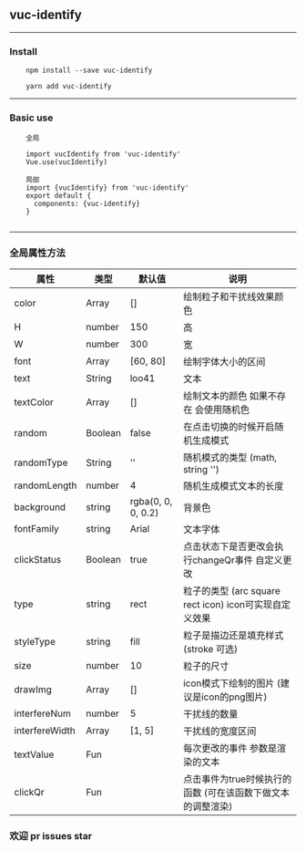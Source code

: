 ## vuc-identify

---

### Install

```
    npm install --save vuc-identify
    
    yarn add vuc-identify
```

---

### Basic use 

```
    全局
    
    import vucIdentify from 'vuc-identify'
    Vue.use(vucIdentify)
    
    局部
    import {vucIdentify} from 'vuc-identify'
    export default {
      components: {vuc-identify}
    }
    
```

---

### 全局属性方法

|   属性   |      类型      |   默认值   |    说明    |
|----------| ------------- | ---------- | ---------- |
| color    | Array         | []         | 绘制粒子和干扰线效果颜色 |
| H        | number        | 150         | 高|
| W        | number        | 300         | 宽|
|font      | Array         | [60, 80]    | 绘制字体大小的区间 |
|text      | String        | loo41       | 文本 |
|textColor | Array         | []          | 绘制文本的颜色 如果不存在 会使用随机色|
| random   | Boolean      | false       | 在点击切换的时候开启随机生成模式|
| randomType | String     | ''          | 随机模式的类型 (math, string '')|
|randomLength| number     | 4           | 随机生成模式文本的长度 |
|background | string      | rgba(0, 0, 0, 0.2) | 背景色 |
|fontFamily | string      | Arial | 文本字体 |
| clickStatus | Boolean   | true | 点击状态下是否更改会执行changeQr事件 自定义更改  |
| type     | string        | rect       | 粒子的类型 (arc square rect icon) icon可实现自定义效果|
|styleType | string        | fill       | 粒子是描边还是填充样式 (stroke 可选)|
| size     | number        | 10         |      粒子的尺寸     |
| drawImg  | Array         | []         | icon模式下绘制的图片 (建议是icon的png图片)|
|interfereNum | number     | 5          | 干扰线的数量  |
|interfereWidth | Array   | [1, 5]     | 干扰线的宽度区间 |
|textValue |Fun            |           | 每次更改的事件 参数是渲染的文本|
|clickQr  | Fun           |            | 点击事件为true时候执行的函数 (可在该函数下做文本的调整渲染)|



### 欢迎 pr issues star


